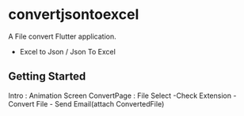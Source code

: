 # convertjsontoexcel

A File convert Flutter application.
 - Excel to Json / Json To Excel

## Getting Started

Intro : Animation Screen
ConvertPage : File Select -Check Extension - Convert File - Send Email(attach ConvertedFile)
